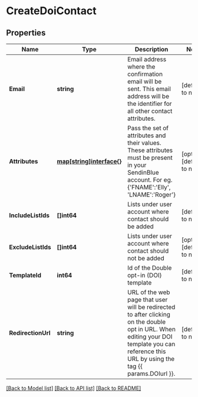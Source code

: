 # CreateDoiContact

## Properties
Name | Type | Description | Notes
------------ | ------------- | ------------- | -------------
**Email** | **string** | Email address where the confirmation email will be sent. This email address will be the identifier for all other contact attributes. | [default to null]
**Attributes** | [**map[string]interface{}**](interface{}.md) | Pass the set of attributes and their values. These attributes must be present in your SendinBlue account. For eg. {&#39;FNAME&#39;:&#39;Elly&#39;, &#39;LNAME&#39;:&#39;Roger&#39;} | [optional] [default to null]
**IncludeListIds** | **[]int64** | Lists under user account where contact should be added | [default to null]
**ExcludeListIds** | **[]int64** | Lists under user account where contact should not be added | [optional] [default to null]
**TemplateId** | **int64** | Id of the Double opt-in (DOI) template | [default to null]
**RedirectionUrl** | **string** | URL of the web page that user will be redirected to after clicking on the double opt in URL. When editing your DOI template you can reference this URL by using the tag {{ params.DOIurl }}. | [default to null]

[[Back to Model list]](../README.md#documentation-for-models) [[Back to API list]](../README.md#documentation-for-api-endpoints) [[Back to README]](../README.md)


